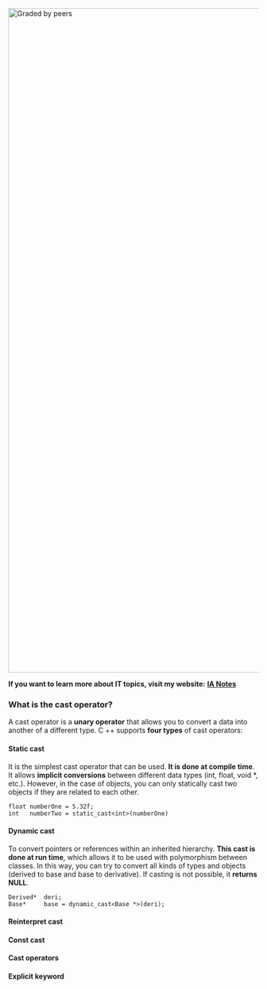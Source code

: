<img width="1334" alt="Graded by peers" src="https://user-images.githubusercontent.com/74931024/141278089-eff970da-40be-4504-bb89-c81c306b6544.png">

**If you want to learn more about IT topics, visit my website:** [**IA Notes**](https://ia-notes.com/)

### What is the cast operator?
A cast operator is a **unary operator** that allows you to convert a data into another of a different type. C ++ supports **four types** of cast operators:

#### Static cast
It is the simplest cast operator that can be used. **It is done at compile time**. It allows **implicit conversions** between different data types (int, float, void *, etc.). However, in the case of objects, you can only statically cast two objects if they are related to each other.

    float numberOne = 5.32f;
    int   numberTwo = static_cast<int>(numberOne)

#### Dynamic cast
To convert pointers or references within an inherited hierarchy. **This cast is done at run time**, which allows it to be used with polymorphism between classes. In this way, you can try to convert all kinds of types and objects (derived to base and base to derivative). If casting is not possible, it **returns NULL**.

    Derived*  deri;
    Base*     base = dynamic_cast<Base *>(deri);

#### Reinterpret cast

#### Const cast
#### Cast operators
#### Explicit keyword

